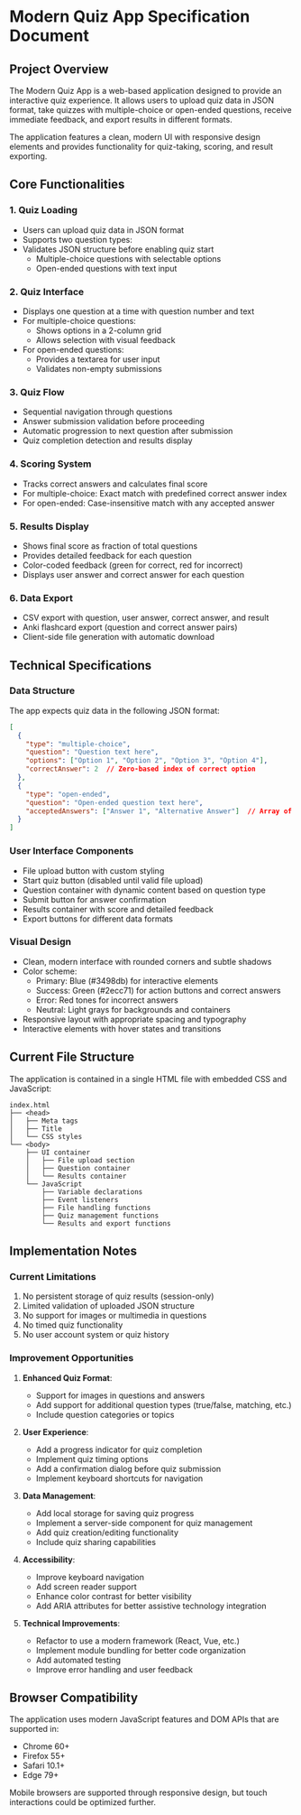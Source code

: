# Modern Quiz App Specification Document

## Project Overview
The Modern Quiz App is a web-based application designed to provide an interactive quiz experience. It allows users to upload quiz data in JSON format, take quizzes with multiple-choice or open-ended questions, receive immediate feedback, and export results in different formats.

The application features a clean, modern UI with responsive design elements and provides functionality for quiz-taking, scoring, and result exporting.

## Core Functionalities

### 1. Quiz Loading
- Users can upload quiz data in JSON format
- Supports two question types:
- Validates JSON structure before enabling quiz start
  - Multiple-choice questions with selectable options
  - Open-ended questions with text input

### 2. Quiz Interface
- Displays one question at a time with question number and text
- For multiple-choice questions:
  - Shows options in a 2-column grid
  - Allows selection with visual feedback
- For open-ended questions:
  - Provides a textarea for user input
  - Validates non-empty submissions

### 3. Quiz Flow
- Sequential navigation through questions
- Answer submission validation before proceeding
- Automatic progression to next question after submission
- Quiz completion detection and results display

### 4. Scoring System
- Tracks correct answers and calculates final score
- For multiple-choice: Exact match with predefined correct answer index
- For open-ended: Case-insensitive match with any accepted answer

### 5. Results Display
- Shows final score as fraction of total questions
- Provides detailed feedback for each question
- Color-coded feedback (green for correct, red for incorrect)
- Displays user answer and correct answer for each question

### 6. Data Export
- CSV export with question, user answer, correct answer, and result
- Anki flashcard export (question and correct answer pairs)
- Client-side file generation with automatic download

## Technical Specifications

### Data Structure
The app expects quiz data in the following JSON format:

```json
[
  {
    "type": "multiple-choice",
    "question": "Question text here",
    "options": ["Option 1", "Option 2", "Option 3", "Option 4"],
    "correctAnswer": 2  // Zero-based index of correct option
  },
  {
    "type": "open-ended",
    "question": "Open-ended question text here",
    "acceptedAnswers": ["Answer 1", "Alternative Answer"]  // Array of accepted answers
  }
]
```

### User Interface Components
- File upload button with custom styling
- Start quiz button (disabled until valid file upload)
- Question container with dynamic content based on question type
- Submit button for answer confirmation
- Results container with score and detailed feedback
- Export buttons for different data formats

### Visual Design
- Clean, modern interface with rounded corners and subtle shadows
- Color scheme:
  - Primary: Blue (#3498db) for interactive elements
  - Success: Green (#2ecc71) for action buttons and correct answers
  - Error: Red tones for incorrect answers
  - Neutral: Light grays for backgrounds and containers
- Responsive layout with appropriate spacing and typography
- Interactive elements with hover states and transitions

## Current File Structure
The application is contained in a single HTML file with embedded CSS and JavaScript:

```
index.html
├── <head>
│   ├── Meta tags
│   ├── Title
│   └── CSS styles
└── <body>
    ├── UI container
    │   ├── File upload section
    │   ├── Question container
    │   └── Results container
    └── JavaScript
        ├── Variable declarations
        ├── Event listeners
        ├── File handling functions
        ├── Quiz management functions
        └── Results and export functions
```

## Implementation Notes

### Current Limitations
1. No persistent storage of quiz results (session-only)
2. Limited validation of uploaded JSON structure
3. No support for images or multimedia in questions
4. No timed quiz functionality
5. No user account system or quiz history

### Improvement Opportunities
1. **Enhanced Quiz Format**:
   - Support for images in questions and answers
   - Add support for additional question types (true/false, matching, etc.)
   - Include question categories or topics

2. **User Experience**:
   - Add a progress indicator for quiz completion
   - Implement quiz timing options
   - Add a confirmation dialog before quiz submission
   - Implement keyboard shortcuts for navigation

3. **Data Management**:
   - Add local storage for saving quiz progress
   - Implement a server-side component for quiz management
   - Add quiz creation/editing functionality
   - Include quiz sharing capabilities

4. **Accessibility**:
   - Improve keyboard navigation
   - Add screen reader support
   - Enhance color contrast for better visibility
   - Add ARIA attributes for better assistive technology integration

5. **Technical Improvements**:
   - Refactor to use a modern framework (React, Vue, etc.)
   - Implement module bundling for better code organization
   - Add automated testing
   - Improve error handling and user feedback

## Browser Compatibility
The application uses modern JavaScript features and DOM APIs that are supported in:
- Chrome 60+
- Firefox 55+
- Safari 10.1+
- Edge 79+

Mobile browsers are supported through responsive design, but touch interactions could be optimized further.